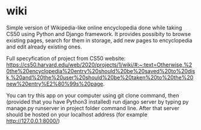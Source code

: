 # wiki
Simple version of Wikipedia-like online encyclopedia done while taking CS50 using Python and Django framework. It provides possibity to browse existing pages, search for them in storage, add new pages to encyclopedia and edit already existing ones.

Full specyfication of project from CS50 website: https://cs50.harvard.edu/web/2020/projects/1/wiki/#:~:text=Otherwise,%20the%20encyclopedia%20entry%20should%20be%20saved%20to%20disk,%20and%20the%20user%20should%20be%20taken%20to%20the%20new%20entry%E2%80%99s%20page.

You can try this app on your computer using git clone command, then (provided that you have Python3 installed) run django server by typing py manage.py runserver in project folder command line. After that server should be hosted on your localhost address (for example http://127.0.0.1:8000/)
